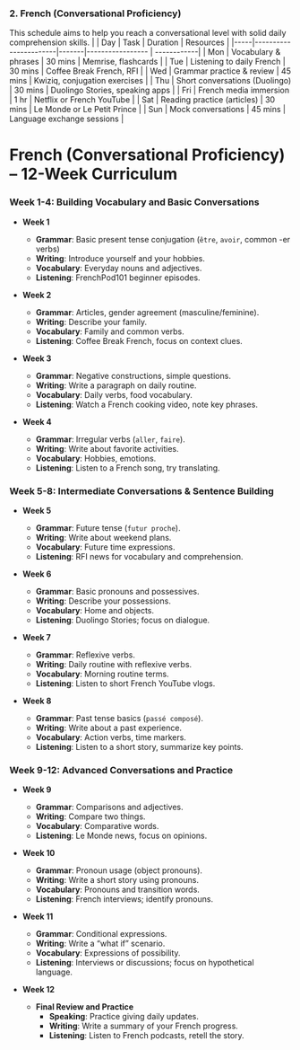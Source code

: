 ### 2. French (Conversational Proficiency)
This schedule aims to help you reach a conversational level with solid daily comprehension skills.
 |
| Day | Task | Duration | Resources |
|-----|-----------------------|-------|----------------- | ------------|
| Mon | Vocabulary & phrases  | 30 mins | Memrise, flashcards |
| Tue | Listening to daily French | 30 mins | Coffee Break French, RFI |
| Wed | Grammar practice & review | 45 mins | Kwiziq, conjugation exercises |
| Thu | Short conversations (Duolingo) | 30 mins | Duolingo Stories, speaking apps |
| Fri | French media immersion | 1 hr | Netflix or French YouTube |
| Sat | Reading practice (articles) | 30 mins | Le Monde or Le Petit Prince |
| Sun	| Mock conversations | 45 mins  | Language exchange sessions |


# French (Conversational Proficiency) – 12-Week Curriculum

### Week 1-4: Building Vocabulary and Basic Conversations

- **Week 1**  
  - **Grammar**: Basic present tense conjugation (`être`, `avoir`, common -er verbs)
  - **Writing**: Introduce yourself and your hobbies.
  - **Vocabulary**: Everyday nouns and adjectives.
  - **Listening**: FrenchPod101 beginner episodes.

- **Week 2**  
  - **Grammar**: Articles, gender agreement (masculine/feminine).
  - **Writing**: Describe your family.
  - **Vocabulary**: Family and common verbs.
  - **Listening**: Coffee Break French, focus on context clues.

- **Week 3**  
  - **Grammar**: Negative constructions, simple questions.
  - **Writing**: Write a paragraph on daily routine.
  - **Vocabulary**: Daily verbs, food vocabulary.
  - **Listening**: Watch a French cooking video, note key phrases.

- **Week 4**  
  - **Grammar**: Irregular verbs (`aller`, `faire`).
  - **Writing**: Write about favorite activities.
  - **Vocabulary**: Hobbies, emotions.
  - **Listening**: Listen to a French song, try translating.

### Week 5-8: Intermediate Conversations & Sentence Building

- **Week 5**  
  - **Grammar**: Future tense (`futur proche`).
  - **Writing**: Write about weekend plans.
  - **Vocabulary**: Future time expressions.
  - **Listening**: RFI news for vocabulary and comprehension.

- **Week 6**  
  - **Grammar**: Basic pronouns and possessives.
  - **Writing**: Describe your possessions.
  - **Vocabulary**: Home and objects.
  - **Listening**: Duolingo Stories; focus on dialogue.

- **Week 7**  
  - **Grammar**: Reflexive verbs.
  - **Writing**: Daily routine with reflexive verbs.
  - **Vocabulary**: Morning routine terms.
  - **Listening**: Listen to short French YouTube vlogs.

- **Week 8**  
  - **Grammar**: Past tense basics (`passé composé`).
  - **Writing**: Write about a past experience.
  - **Vocabulary**: Action verbs, time markers.
  - **Listening**: Listen to a short story, summarize key points.

### Week 9-12: Advanced Conversations and Practice

- **Week 9**  
  - **Grammar**: Comparisons and adjectives.
  - **Writing**: Compare two things.
  - **Vocabulary**: Comparative words.
  - **Listening**: Le Monde news, focus on opinions.

- **Week 10**  
  - **Grammar**: Pronoun usage (object pronouns).
  - **Writing**: Write a short story using pronouns.
  - **Vocabulary**: Pronouns and transition words.
  - **Listening**: French interviews; identify pronouns.

- **Week 11**  
  - **Grammar**: Conditional expressions.
  - **Writing**: Write a “what if” scenario.
  - **Vocabulary**: Expressions of possibility.
  - **Listening**: Interviews or discussions; focus on hypothetical language.

- **Week 12**  
  - **Final Review and Practice**
    - **Speaking**: Practice giving daily updates.
    - **Writing**: Write a summary of your French progress.
    - **Listening**: Listen to French podcasts, retell the story.
